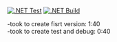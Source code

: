 [![.NET Test](https://github.com/vnmtwo/SerializeDeserializeTestTask/actions/workflows/dotnet_test.yml/badge.svg)](https://github.com/vnmtwo/SerializeDeserializeTestTask/actions/workflows/dotnet_test.yml)
[![.NET Build](https://github.com/vnmtwo/SerializeDeserializeTestTask/actions/workflows/dotnet_build.yml/badge.svg)](https://github.com/vnmtwo/SerializeDeserializeTestTask/actions/workflows/dotnet_build.yml)  

-took to create fisrt version: 1:40  
-took to create test and debug: 0:40

